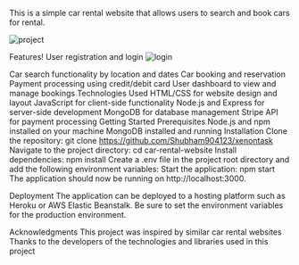 This is a simple car rental website that allows users to search and book cars for rental.

![project](https://user-images.githubusercontent.com/54353371/223450809-6d462752-856e-4c7a-8f1c-707074a43527.png)


Features!
User registration and login
![login](https://user-images.githubusercontent.com/54353371/223451508-067f853b-81b2-46c1-861f-af2fcb6ea4e7.png)

Car search functionality by location and dates
Car booking and reservation
Payment processing using credit/debit card
User dashboard to view and manage bookings
Technologies Used
HTML/CSS for website design and layout
JavaScript for client-side functionality
Node.js and Express for server-side development
MongoDB for database management
Stripe API for payment processing
Getting Started
Prerequisites
Node.js and npm installed on your machine
MongoDB installed and running
Installation
Clone the repository: git clone https://github.com/Shubham904123/xenontask
Navigate to the project directory: cd car-rental-website
Install dependencies: npm install
Create a .env file in the project root directory and add the following environment variables:
Start the application: npm start
The application should now be running on http://localhost:3000.

Deployment
The application can be deployed to a hosting platform such as Heroku or AWS Elastic Beanstalk. Be sure to set the environment variables for the production environment.

Acknowledgments
This project was inspired by similar car rental websites
Thanks to the developers of the technologies and libraries used in this project
